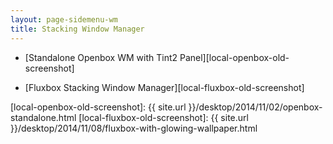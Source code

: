 ```yaml
---
layout: page-sidemenu-wm
title: Stacking Window Manager
---
```


*	[Standalone Openbox WM with Tint2 Panel][local-openbox-old-screenshot]

*	[Fluxbox Stacking Window Manager][local-fluxbox-old-screenshot]
 
[//]: <> ( -- -- -- links below -- -- -- )

[local-openbox-old-screenshot]: {{ site.url }}/desktop/2014/11/02/openbox-standalone.html
[local-fluxbox-old-screenshot]: {{ site.url }}/desktop/2014/11/08/fluxbox-with-glowing-wallpaper.html
